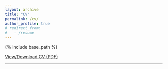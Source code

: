 ```yaml
---
layout: archive
title: "CV"
permalink: /cv/
author_profile: true
# redirect_from:
#   - /resume
---
```


{% include base_path %}

[View/Download CV (PDF)](https://cconsta1.github.io/files/cv_20250721.pdf)

---
